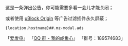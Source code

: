 这是一条弹出公告，你可能需要多看一会儿才能关闭；

或者使用 [uBlock Origin](https://cn.bing.com/search?q=uBlock+Origin "uBlock Origin - 必应搜索") 等广告过滤插件永久屏蔽；

`{location.hostname}##.mz-modal.ads`

「[爱发电](https://afdian.com/a/wdssmq "沉冰浮水正在创作和 Z-BlogPHP 相关或无关的各种有用或没用的代码 | 爱发电")」
「[QQ 群 - 我的咸鱼心](https://jq.qq.com/?_wv=1027&k=SRYaRV6T "QQ 群 - 我的咸鱼心")」
「群号：189574683」
